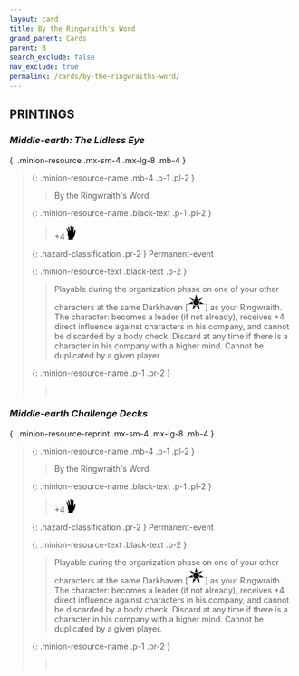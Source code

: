 ```yaml
---
layout: card
title: By the Ringwraith's Word
grand_parent: Cards
parent: B
search_exclude: false
nav_exclude: true
permalink: /cards/by-the-ringwraiths-word/
---
```


## PRINTINGS


### _Middle-earth: The Lidless Eye_

{: .minion-resource .mx-sm-4 .mx-lg-8 .mb-4 }
> {: .minion-resource-name .mb-4 .p-1 .pl-2 }
> > <div class="hazard-mp"></div>
> > <div class="card-name">By the Ringwraith's Word</div>
>
> {: .minion-resource-name .black-text .p-1 .pl-2 }
> > +4![](/assets/images/di.svg)
>
> {: .hazard-classification .pr-2 }
> Permanent-event
>
> {: .minion-resource-text .black-text .p-2 }
> > Playable during the organization phase on one of your other characters at the same Darkhaven \[![](/assets/images/dark-haven.svg)] as your Ringwraith. The character: becomes a leader (if not already), receives +4 direct influence against characters in his company, and cannot be discarded by a body check. Discard at any time if there is a character in his company with a higher mind. Cannot be duplicated by a given player.  
> 
> {: .minion-resource-name .p-1 .pr-2 }
> > <div class="card-shield"></div>
> > <div class="card-corruption-white">&nbsp;</div>

### _Middle-earth Challenge Decks_

{: .minion-resource-reprint .mx-sm-4 .mx-lg-8 .mb-4 }
> {: .minion-resource-name .mb-4 .p-1 .pl-2 }
> > <div class="hazard-mp"></div>
> > <div class="card-name">By the Ringwraith's Word</div>
>
> {: .minion-resource-name .black-text .p-1 .pl-2 }
> > +4![](/assets/images/di.svg)
>
> {: .hazard-classification .pr-2 }
> Permanent-event
>
> {: .minion-resource-text .black-text .p-2 }
> > Playable during the organization phase on one of your other characters at the same Darkhaven \[![](/assets/images/dark-haven.svg)] as your Ringwraith. The character: becomes a leader (if not already), receives +4 direct influence against characters in his company, and cannot be discarded by a body check. Discard at any time if there is a character in his company with a higher mind. Cannot be duplicated by a given player.  
> 
> {: .minion-resource-name .p-1 .pr-2 }
> > <div class="card-shield"></div>
> > <div class="card-corruption-white">&nbsp;</div>
